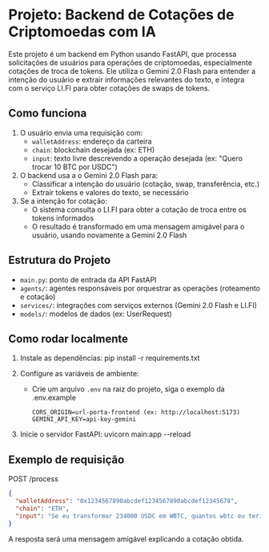 # Projeto: Backend de Cotações de Criptomoedas com IA

Este projeto é um backend em Python usando FastAPI, que processa solicitações de usuários para operações de criptomoedas, especialmente cotações de troca de tokens. Ele utiliza o Gemini 2.0 Flash para entender a intenção do usuário e extrair informações relevantes do texto, e integra com o serviço LI.FI para obter cotações de swaps de tokens.

## Como funciona

1. O usuário envia uma requisição com:
   - `walletAddress`: endereço da carteira
   - `chain`: blockchain desejada (ex: ETH)
   - `input`: texto livre descrevendo a operação desejada (ex: "Quero trocar 10 BTC por USDC")
2. O backend usa a o Gemini 2.0 Flash para:
   - Classificar a intenção do usuário (cotação, swap, transferência, etc.)
   - Extrair tokens e valores do texto, se necessário
3. Se a intenção for cotação:
   - O sistema consulta o LI.FI para obter a cotação de troca entre os tokens informados
   - O resultado é transformado em uma mensagem amigável para o usuário, usando novamente a Gemini 2.0 Flash

## Estrutura do Projeto

- `main.py`: ponto de entrada da API FastAPI
- `agents/`: agentes responsáveis por orquestrar as operações (roteamento e cotação)
- `services/`: integrações com serviços externos (Gemini 2.0 Flash e LI.FI)
- `models/`: modelos de dados (ex: UserRequest)

## Como rodar localmente

1. Instale as dependências:
   pip install -r requirements.txt

2. Configure as variáveis de ambiente:

   - Crie um arquivo `.env` na raiz do projeto, siga o exemplo da .env.example
     ```
     CORS_ORIGIN=url-porta-frontend (ex: http://localhost:5173)
     GEMINI_API_KEY=api-key-gemini
     ```

3. Inicie o servidor FastAPI:
   uvicorn main:app --reload

## Exemplo de requisição

POST /process

```json
{
  "walletAddress": "0x1234567890abcdef1234567890abcdef12345678",
  "chain": "ETH",
  "input": "Se eu transformar 234000 USDC em WBTC, quantos wbtc eu teria?"
}
```

A resposta será uma mensagem amigável explicando a cotação obtida.
